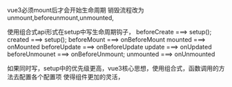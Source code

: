 vue3必须mount后才会开始生命周期
销毁流程改为unmount,beforeunmount,unmounted,

使用组合式api形式在setup中写生命周期钩子，
beforeCreate ===> setup();
created ===> setup();
beforeMount ===> onBeforeMount
mounted ===> onMounted
beforeUpdate ===> onBeforeUpdate
update ===> onUpdated
beforeUnmounet ===> onBeforeUnmount;
unmounted ===> onUnmounted


如果同时写，setup中的优先级更高，vue3核心思想，使用组合式，函数调用的方法去配置各个配置项
使得组件更加的灵活，
